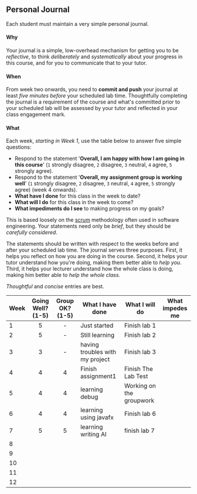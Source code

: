 ## Personal Journal

Each student must maintain a very simple personal journal.

#### Why

Your journal is a simple, low-overhead mechanism for getting you to be
_reflective_, to think _deliberately_ and _systematically_ about your
progress in this course, and for you to communicate
that to your tutor.

#### When

From week two onwards, you need to **commit and push** your journal at least
*five minutes before* your scheduled lab time.  Thoughtfully completing the
journal is a requirement of the course and what's committed prior to your scheduled
lab will be assessed by your tutor and reflected in your class engagement mark.

#### What

Each week, *starting in Week 1*, use the table below to answer five simple
questions:
* Respond to the statement '**Overall, I am happy with how I am going in this course**' (`1` strongly disagree, `2` disagree, `3` neutral, `4` agree, `5` strongly agree).
* Respond to the statement '**Overall, my assignment group is working well**' (`1` strongly disagree, `2` disagree, `3` neutral, `4` agree, `5` strongly agree) (week 4 onwards).
* **What have I done** for this class in the week to date?
* **What will I do** for this class in the week to come?
* **What impediments do I see** to making progress on my goals?

This is based loosely on the [scrum](https://en.wikipedia.org/wiki/Scrum_(software_development))
methodology often used in software engineering.   Your statements need only be  _brief_,
but they should be _carefully considered_.

The statements should be written with respect to the weeks before and after your
scheduled lab time. 
The journal serves three purposes.
First, it helps you reflect on how you are doing in the course.
Second, it helps your tutor understand how you're doing, making them better able to *help you*.
Third, it helps your lecturer understand how the whole class is doing, making him better able to *help the whole class*.

*Thoughtful* and *concise* entries are best.

| Week | Going Well? (1-5) | Group OK? (1-5) | What I have done                | What I will do           | What impedes me |
|---|:-----------------:|:---------------:|---------------------------------|--------------------------|---|
| 1 |         5         |        -        | Just started                    | Finish lab 1             |
| 2 |         5         |        -        | Still learning                  | Finish lab 2             |
| 3 |         3         |        -        | having troubles with my project | Finish lab 3             |
| 4 |         4         |        4        | Finish assignment1              | Finish The Lab Test      |
| 5 |         4         |        4        | learning debug                  | Working on the groupwork |
| 6 |         4         |        4        | learning using javafx           | Finish lab 6             |
| 7 |         5         |        5        | learning writing AI             | finish lab 7             |
| 8 |||||
| 9 |||||
| 10 |||||
| 11 |||||
| 12 |||||

